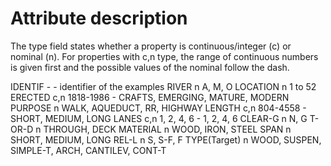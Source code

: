 # Attribute description

The type field states whether a property is continuous/integer (c) or nominal (n). For properties with c,n type, the range of continuous numbers is given first and the possible values of the nominal follow the dash.

IDENTIF - - identifier of the examples
RIVER n A, M, O
LOCATION n 1 to 52
ERECTED c,n 1818-1986 - CRAFTS, EMERGING, MATURE, MODERN
PURPOSE n WALK, AQUEDUCT, RR, HIGHWAY
LENGTH c,n 804-4558 - SHORT, MEDIUM, LONG
LANES c,n 1, 2, 4, 6 - 1, 2, 4, 6
CLEAR-G n N, G
T-OR-D n THROUGH, DECK
MATERIAL n WOOD, IRON, STEEL
SPAN n SHORT, MEDIUM, LONG
REL-L n S, S-F, F
TYPE(Target) n WOOD, SUSPEN, SIMPLE-T, ARCH, CANTILEV, CONT-T


